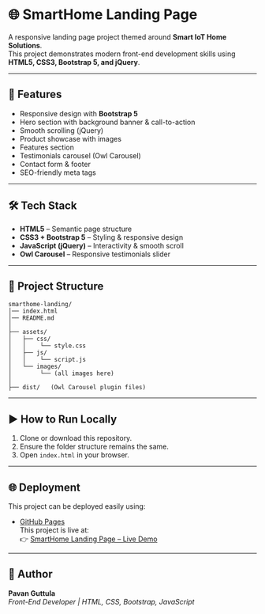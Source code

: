 # 🌐 SmartHome Landing Page

A responsive landing page project themed around **Smart IoT Home Solutions**.  
This project demonstrates modern front-end development skills using **HTML5, CSS3, Bootstrap 5, and jQuery**.

---

## 🚀 Features
- Responsive design with **Bootstrap 5**
- Hero section with background banner & call-to-action
- Smooth scrolling (jQuery)
- Product showcase with images
- Features section
- Testimonials carousel (Owl Carousel)
- Contact form & footer
- SEO-friendly meta tags

---

## 🛠️ Tech Stack
- **HTML5** – Semantic page structure  
- **CSS3 + Bootstrap 5** – Styling & responsive design  
- **JavaScript (jQuery)** – Interactivity & smooth scroll  
- **Owl Carousel** – Responsive testimonials slider  

---

## 📂 Project Structure
```
smarthome-landing/
│── index.html
│── README.md
│
├── assets/
│   ├── css/
│   │    └── style.css
│   ├── js/
│   │    └── script.js
│   └── images/
│        └── (all images here)
│
├── dist/   (Owl Carousel plugin files)
```

---

## ▶️ How to Run Locally
1. Clone or download this repository.  
2. Ensure the folder structure remains the same.  
3. Open `index.html` in your browser.  

---

## 🌐 Deployment
This project can be deployed easily using:  
- [GitHub Pages](https://pages.github.com/)  
This project is live at:  
👉 [SmartHome Landing Page – Live Demo](https://pavanguttula27.github.io/smarthome-landing/)


---

## 📌 Author
**Pavan Guttula**  
*Front-End Developer | HTML, CSS, Bootstrap, JavaScript*  

